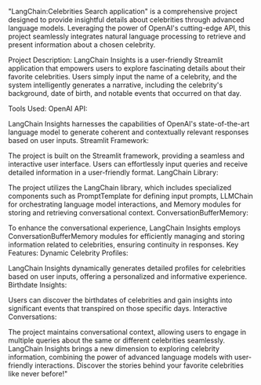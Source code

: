 "LangChain:Celebrities Search application" is a comprehensive project designed to provide insightful details about celebrities through advanced language models. Leveraging the power of OpenAI's cutting-edge API, this project seamlessly integrates natural language processing to retrieve and present information about a chosen celebrity.

Project Description:
LangChain Insights is a user-friendly Streamlit application that empowers users to explore fascinating details about their favorite celebrities. Users simply input the name of a celebrity, and the system intelligently generates a narrative, including the celebrity's background, date of birth, and notable events that occurred on that day.

Tools Used:
OpenAI API:

LangChain Insights harnesses the capabilities of OpenAI's state-of-the-art language model to generate coherent and contextually relevant responses based on user inputs.
Streamlit Framework:

The project is built on the Streamlit framework, providing a seamless and interactive user interface. Users can effortlessly input queries and receive detailed information in a user-friendly format.
LangChain Library:

The project utilizes the LangChain library, which includes specialized components such as PromptTemplate for defining input prompts, LLMChain for orchestrating language model interactions, and Memory modules for storing and retrieving conversational context.
ConversationBufferMemory:

To enhance the conversational experience, LangChain Insights employs ConversationBufferMemory modules for efficiently managing and storing information related to celebrities, ensuring continuity in responses.
Key Features:
Dynamic Celebrity Profiles:

LangChain Insights dynamically generates detailed profiles for celebrities based on user inputs, offering a personalized and informative experience.
Birthdate Insights:

Users can discover the birthdates of celebrities and gain insights into significant events that transpired on those specific days.
Interactive Conversations:

The project maintains conversational context, allowing users to engage in multiple queries about the same or different celebrities seamlessly.
LangChain Insights brings a new dimension to exploring celebrity information, combining the power of advanced language models with user-friendly interactions. Discover the stories behind your favorite celebrities like never before!"
